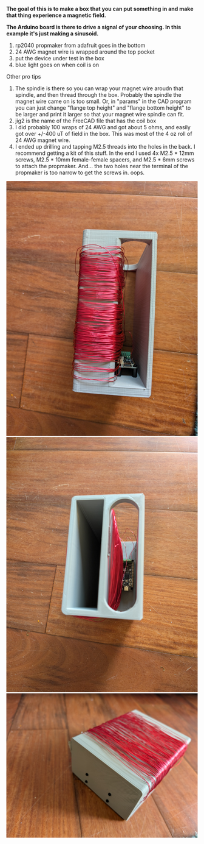 **The goal of this is to make a box that you can put something in and make that thing experience a magnetic field.**

**The Arduino board is there to drive a signal of your choosing. In this example it's just making a sinusoid.**

1. rp2040 propmaker from adafruit goes in the bottom
2. 24 AWG magnet wire is wrapped around the top pocket
3. put the device under test in the box
4. blue light goes on when coil is on

Other pro tips
1. The spindle is there so you can wrap your magnet wire aroudn that spindle, and then thread through the box.  Probably the spindle the magnet wire came on is too small.  Or, in "params" in the CAD program you can just change "flange top height" and "flange bottom height" to be larger and print it larger so that your magnet wire spindle can fit.
2. jig2 is the name of the FreeCAD file that has the coil box 
3. I did probably 100 wraps of 24 AWG and got about 5 ohms, and easily got over +/-400 uT of field in the box.  This was most of the 4 oz roll of 24 AWG magnet wire. 
4. I ended up drilling and tapping M2.5 threads into the holes in the back.  I recommend getting a kit of this stuff.  In the end I used 4x M2.5 * 12mm screws, M2.5 * 10mm female-female spacers, and M2.5 * 6mm screws to attach the propmaker.  And... the two holes near the terminal of the propmaker is too narrow to get the screws in. oops.

![looking into the box](PXL_20240624_233743795.jpg?raw=true "Looking into the box")
![side view](PXL_20240624_233732530.jpg?raw=true "Side View")
![rear view](PXL_20240624_233807952.jpg?raw=true "Rear View")


